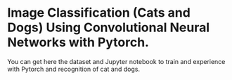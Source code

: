 # Image Classification (Cats and Dogs) Using Convolutional Neural Networks with Pytorch. 
You can get here the dataset and Jupyter notebook to train and experience with Pytorch and recognition of cat and dogs.
